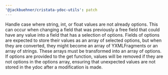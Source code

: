 ```yaml
---
'@jackbuehner/cristata-ydoc-utils': patch
---
```


Handle case where string, int, or float values are not already options. This can occur when changing a field that was previously a free field that could have any value into a field that has a selection of options. Fields of options are expected to store their values as an array of selected options, but when they are converted, they might become an array of YXMLFragments or an array of strings. These arrays must be transformed into an array of options. If options are provided to the get function, values will be removed if they are not options in the options array, ensuring that unexpected values are not stored in the ydoc after a modification is made.
